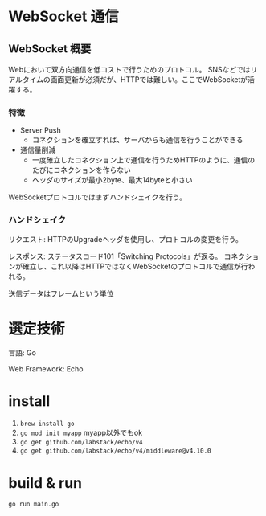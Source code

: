 # WebSocket 通信

## WebSocket 概要
Webにおいて双方向通信を低コストで行うためのプロトコル。
SNSなどではリアルタイムの画面更新が必須だが、HTTPでは難しい。ここでWebSocketが活躍する。

### 特徴
- Server Push
  - コネクションを確立すれば、サーバからも通信を行うことができる
- 通信量削減
  - 一度確立したコネクション上で通信を行うためHTTPのように、通信のたびにコネクションを作らない
  - ヘッダのサイズが最小2byte、最大14byteと小さい
  
WebSocketプロトコルではまずハンドシェイクを行う。

### ハンドシェイク


リクエスト: HTTPのUpgradeヘッダを使用し、プロトコルの変更を行う。

レスポンス: ステータスコード101「Switching Protocols」が返る。
コネクションが確立し、これ以降はHTTPではなくWebSocketのプロトコルで通信が行われる。

送信データはフレームという単位

# 選定技術
言語: Go

Web Framework: Echo

# install
1. `brew install go`
1. `go mod init myapp`
myapp以外でもok
1. `go get github.com/labstack/echo/v4`
1. `go get github.com/labstack/echo/v4/middleware@v4.10.0`


# build & run
`go run main.go`
